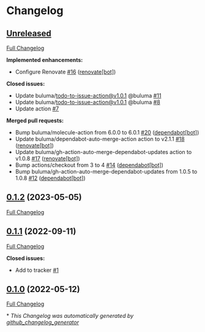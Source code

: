 # Changelog

## [Unreleased](https://github.com/buluma/ansible-role-azure_cli/tree/HEAD)

[Full Changelog](https://github.com/buluma/ansible-role-azure_cli/compare/0.1.2...HEAD)

**Implemented enhancements:**

- Configure Renovate [\#16](https://github.com/buluma/ansible-role-azure_cli/pull/16) ([renovate[bot]](https://github.com/apps/renovate))

**Closed issues:**

- Update buluma/todo-to-issue-action@v1.0.1 @buluma [\#11](https://github.com/buluma/ansible-role-azure_cli/issues/11)
- Update buluma/todo-to-issue-action@v1.0.1 @buluma [\#8](https://github.com/buluma/ansible-role-azure_cli/issues/8)
- Update action [\#7](https://github.com/buluma/ansible-role-azure_cli/issues/7)

**Merged pull requests:**

- Bump buluma/molecule-action from 6.0.0 to 6.0.1 [\#20](https://github.com/buluma/ansible-role-azure_cli/pull/20) ([dependabot[bot]](https://github.com/apps/dependabot))
- Update buluma/dependabot-auto-merge-action action to v2.1.1 [\#18](https://github.com/buluma/ansible-role-azure_cli/pull/18) ([renovate[bot]](https://github.com/apps/renovate))
- Update buluma/gh-action-auto-merge-dependabot-updates action to v1.0.8 [\#17](https://github.com/buluma/ansible-role-azure_cli/pull/17) ([renovate[bot]](https://github.com/apps/renovate))
- Bump actions/checkout from 3 to 4 [\#14](https://github.com/buluma/ansible-role-azure_cli/pull/14) ([dependabot[bot]](https://github.com/apps/dependabot))
- Bump buluma/gh-action-auto-merge-dependabot-updates from 1.0.5 to 1.0.8 [\#12](https://github.com/buluma/ansible-role-azure_cli/pull/12) ([dependabot[bot]](https://github.com/apps/dependabot))

## [0.1.2](https://github.com/buluma/ansible-role-azure_cli/tree/0.1.2) (2023-05-05)

[Full Changelog](https://github.com/buluma/ansible-role-azure_cli/compare/0.1.1...0.1.2)

## [0.1.1](https://github.com/buluma/ansible-role-azure_cli/tree/0.1.1) (2022-09-11)

[Full Changelog](https://github.com/buluma/ansible-role-azure_cli/compare/0.1.0...0.1.1)

**Closed issues:**

- Add to tracker [\#1](https://github.com/buluma/ansible-role-azure_cli/issues/1)

## [0.1.0](https://github.com/buluma/ansible-role-azure_cli/tree/0.1.0) (2022-05-12)

[Full Changelog](https://github.com/buluma/ansible-role-azure_cli/compare/bc37e9a4087435fd6204c7b7880831f3cc1b0929...0.1.0)



\* *This Changelog was automatically generated by [github_changelog_generator](https://github.com/github-changelog-generator/github-changelog-generator)*
